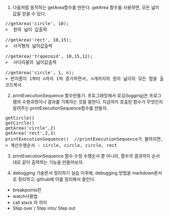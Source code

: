 1. 다음처럼 동작하는 getArea함수를 만든다.
getArea 함수를 사용하면, 모든 넓이 값을 얻을 수 있다.
<pre>
//getArea('circle', 10);
>  원의 넓이 값출력

//getArea('rect', 10,15);
>  사각형의 넓이값출력

//getArea('trapezoid', 10,15,12);
>  사다리꼴의 넓이값출력

//getArea('circle', 1, n);
> 반지름이 1부터 n까지 1씩 증가하면서, n개까지의 원의 넓이의 모든 합을 출력. 
코드복사
</pre>

2. printExecutionSequence 함수만들기.
프로그래밍에서 로깅(logging)은 프로그램의 수행과정이나 결과를 기록하는 것을 말한다.
지금까지 호출된 함수가 무엇인지 알려주는 printExecutionSequence함수를 만들자.
<pre>
getCircle() 
getCircle() 
getArea('circle',2) 
getArea('rect',2,3) 
printExecutionSequence()  //printExecutionSequence가 불려지면, 함수 호출된 순서를 출력한다. 
> 계산수행순서 : circle, circle, circle, rect
</pre>

3. printExecutionSequence 함수 수정
수행순서 뿐 아니라, 함수의 결과까지 순서대로 같이 출력하는 기능을 만들어보자.

4. debugging 기술문서 정리하기
실습 이후에, debugging 방법을 markdown문서로 정리하고, github에 이를 정리해서 올린다.
* breakpoints란
* watch사용법
* call stack 의 의미
* Step over / Step into/ Step out